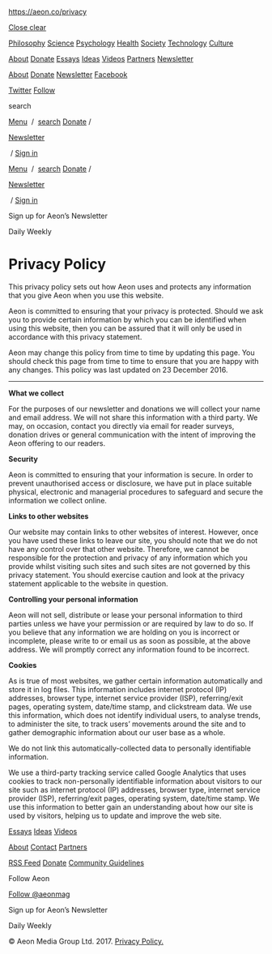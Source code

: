https://aeon.co/privacy

<a href="#" class="menu__close">Close <span class="material-icons">clear</span></a>

<a href="https://aeon.co/philosophy" class="section--philosophy">Philosophy</a> <a href="https://aeon.co/science" class="section--science">Science</a> <a href="https://aeon.co/psychology" class="section--psychology">Psychology</a> <a href="https://aeon.co/health" class="section--health">Health</a> <a href="https://aeon.co/society" class="section--society">Society</a> <a href="https://aeon.co/technology" class="section--technology">Technology</a> <a href="https://aeon.co/culture" class="section--culture">Culture</a>

<a href="https://aeon.co/about" class="menu--mobile-toggle">About</a> <a href="https://aeon.co/donate" class="menu--mobile-toggle menu--mobile-break">Donate</a> [Essays](https://aeon.co/essays) [Ideas](https://aeon.co/ideas) [Videos](https://aeon.co/videos) [Partners](https://aeon.co/partners) <a href="#" class="menu--mobile-toggle menu--mobile-bottom">Newsletter</a>

<a href="https://aeon.co/about" class="menu--mobile-toggle">About</a> <a href="https://aeon.co/donate" class="menu--mobile-toggle">Donate</a> <a href="#" class="menu--mobile-toggle">Newsletter</a>
[<span class="menu__navigation__group__icon fa fa-facebook-official"></span> <span class="menu__navigation__group__text">Facebook</span>](https://www.facebook.com/AeonMagazine) <span class="fb-like" data-action="like" data-href="https://facebook.com/AeonMagazine" data-layout="button_count" data-share="false" data-show-faces="false"></span>

[<span class="menu__navigation__group__icon fa fa-twitter"></span> <span class="menu__navigation__group__text">Twitter</span>](https://twitter.com/aeonmag) <a href="https://twitter.com/aeonmag" class="twitter-follow-button">Follow</a>

search

<a href="#" class="menu__close-cover"></a>
<a href="#" class="header__left__menu-trigger">Menu</a> <span class="header__separator separator"> / </span> <span class="header__search"> <a href="#" class="header__search-trigger"><span class="material-icons">search</span></a> </span>
[Donate](https://aeon.co/donate) <span class="header__separator separator">/ </span>

<span class="fb-like-mobile"></span> <a href="https://www.facebook.com/AeonMagazine" class="header__social-icon"><span class="fa fa-facebook"></span></a>

<span class="fb-like" data-action="like" data-href="https://facebook.com/AeonMagazine" data-layout="button_count" data-share="false" data-show-faces="false"></span> <a href="https://www.facebook.com/AeonMagazine" class="header__social-icon"><span class="fa fa-facebook"></span></a>

<a href="https://twitter.com/aeonmag" class="twitter-follow-button"></a> <a href="https://twitter.com/aeonmag" class="header__social-icon"><span class="fa fa-twitter"></span></a>

[Newsletter](#)

<span class="header__separator separator"> /</span>
<span class="user-nav"> <span class="one-line"> <a href="https://aeon.co/sign-in" class="fixed-header__nav__item">Sign in</a> </span> </span>

<a href="#" class="header__left__menu-trigger">Menu</a> <span class="header__separator separator"> / </span> <span class="header__search"> <a href="#" class="header__search-trigger"><span class="material-icons">search</span></a> </span>
[Donate](https://aeon.co/donate) <span class="header__separator separator">/ </span>

<span class="fb-like-mobile"></span> <a href="https://www.facebook.com/AeonMagazine" class="header__social-icon"><span class="fa fa-facebook"></span></a>

<span class="fb-like" data-action="like" data-href="https://facebook.com/AeonMagazine" data-layout="button_count" data-share="false" data-show-faces="false"></span> <a href="https://www.facebook.com/AeonMagazine" class="header__social-icon"><span class="fa fa-facebook"></span></a>

<a href="https://twitter.com/aeonmag" class="twitter-follow-button"></a> <a href="https://twitter.com/aeonmag" class="header__social-icon"><span class="fa fa-twitter"></span></a>

[Newsletter](#)

<span class="header__separator separator"> /</span>
<span class="user-nav"> <span class="one-line"> <a href="https://aeon.co/sign-in" class="fixed-header__nav__item">Sign in</a> </span> </span>

Sign up for Aeon’s Newsletter

Daily Weekly

<a href="#" class="close-cover"></a>

Privacy Policy
==============

This privacy policy sets out how Aeon uses and protects any information that you give Aeon when you use this website.

Aeon is committed to ensuring that your privacy is protected. Should we ask you to provide certain information by which you can be identified when using this website, then you can be assured that it will only be used in accordance with this privacy statement.

Aeon may change this policy from time to time by updating this page. You should check this page from time to time to ensure that you are happy with any changes. This policy was last updated on 23 December 2016.

****

**What we collect**

For the purposes of our newsletter and donations we will collect your name and email address. We will not share this information with a third party. We may, on occasion, contact you directly via email for reader surveys, donation drives or general communication with the intent of improving the Aeon offering to our readers.

**Security**

Aeon is committed to ensuring that your information is secure. In order to prevent unauthorised access or disclosure, we have put in place suitable physical, electronic and managerial procedures to safeguard and secure the information we collect online.

**Links to other websites**

Our website may contain links to other websites of interest. However, once you have used these links to leave our site, you should note that we do not have any control over that other website. Therefore, we cannot be responsible for the protection and privacy of any information which you provide whilst visiting such sites and such sites are not governed by this privacy statement. You should exercise caution and look at the privacy statement applicable to the website in question.

**Controlling your personal information**

Aeon will not sell, distribute or lease your personal information to third parties unless we have your permission or are required by law to do so. If you believe that any information we are holding on you is incorrect or incomplete, please write to or email us as soon as possible, at the above address. We will promptly correct any information found to be incorrect.

**Cookies**

As is true of most websites, we gather certain information automatically and store it in log files. This information includes internet protocol (IP) addresses, browser type, internet service provider (ISP), referring/exit pages, operating system, date/time stamp, and clickstream data. We use this information, which does not identify individual users, to analyse trends, to administer the site, to track users’ movements around the site and to gather demographic information about our user base as a whole.

We do not link this automatically-collected data to personally identifiable information.

We use a third-party tracking service called Google Analytics that uses cookies to track non-personally identifiable information about visitors to our site such as internet protocol (IP) addresses, browser type, internet service provider (ISP), referring/exit pages, operating system, date/time stamp. We use this information to better gain an understanding about how our site is used by visitors, helping us to update and improve the web site.

[Essays](https://aeon.co/essays) [Ideas](https://aeon.co/ideas) [Videos](https://aeon.co/videos)

[About](https://aeon.co/about) [Contact](https://aeon.co/contact) [Partners](https://aeon.co/partners)

[RSS Feed](https://aeon.co/feed.rss) [Donate](https://aeon.co/donate) [Community Guidelines](https://aeon.co/community-guidelines)

Follow Aeon

<a href="https://twitter.com/aeonmag" class="twitter-follow-button">Follow @aeonmag</a>

Sign up for Aeon’s Newsletter

Daily Weekly

© Aeon Media Group Ltd. 2017. [Privacy Policy.](https://aeon.co/privacy)


